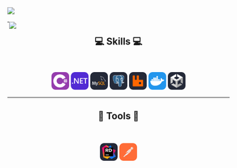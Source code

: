 <div align="left">
  <a href="https://git.io/typing-svg">
    <img src="https://readme-typing-svg.herokuapp.com/?lines=Welcome+To+My+Profil;I'm+LilNesquuik;A+Silly+Developper&center=true&size=30&color=#F8F8FF">
  </a>

  <a href="https://discord.com/users/542790005219655687"><img align="right" width="500" src="https://lanyard.kyrie25.me/api/542790005219655687?imgStyle=square&gradient=e9d6d5-e9d6d5-f3b1b4-ffffff&bg=0d1117"></a>
</div>

<hr>

<h2 align="center">💻 Skills 💻</h2>
<br>
<p align="center">
  <code><img title="CSharp" height="40" src="https://github.com/tandpfun/skill-icons/blob/main/icons/CS.svg"></code>
  <code><img title="Dotnet" height="40" src="https://github.com/tandpfun/skill-icons/blob/main/icons/DotNet.svg"></code>
  <code><img title="Mysql" height="40" src="https://github.com/tandpfun/skill-icons/blob/main/icons/MySQL-Dark.svg"></code>
  <code><img title="Postgres" height="40" src="https://github.com/tandpfun/skill-icons/blob/main/icons/PostgreSQL-Dark.svg"></code>
  <code><img title="RabbitMQ" height="40" src="https://github.com/tandpfun/skill-icons/blob/main/icons/RabbitMQ-Dark.svg"></code>
  <code><img title="Docker" height="40" src="https://github.com/tandpfun/skill-icons/blob/main/icons/Docker.svg"></code>
  <code><img title="Unity" height="40" src="https://github.com/tandpfun/skill-icons/blob/main/icons/Unity-Dark.svg"></code>
</p>

<hr>

<h2 align="center">🔧 Tools 🔧</h2>
<br>
<p align="center">
  <code><img title="Rider" height="40" src="https://github.com/tandpfun/skill-icons/blob/main/icons/Rider-Dark.svg"></code>
  <code><img title="Postman" height="40" src="https://github.com/tandpfun/skill-icons/blob/main/icons/Postman.svg"></code>
</p>
  
 
